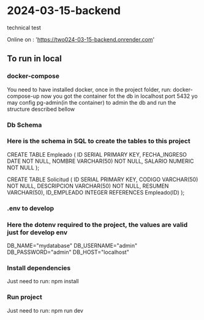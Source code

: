 # 2024-03-15-backend
technical test

Online on : 'https://two024-03-15-backend.onrender.com'

## To run in local
### docker-compose
You need to have installed docker, once in the project folder,
run:
    docker-compose-up
now you got the container fot the db in localhost port 5432
yo may config pg-admin(in the container) to admin the db and run the structure 
described bellow

### Db Schema 
### Here is the schema in SQL to create the tables to this project

CREATE TABLE Empleado (
    ID SERIAL PRIMARY KEY,
    FECHA_INGRESO DATE NOT NULL,
    NOMBRE VARCHAR(50) NOT NULL,
    SALARIO NUMERIC NOT NULL
);

CREATE TABLE Solicitud (
    ID SERIAL PRIMARY KEY,
    CODIGO VARCHAR(50) NOT NULL,
    DESCRIPCION VARCHAR(50) NOT NULL,
    RESUMEN VARCHAR(50),
    ID_EMPLEADO INTEGER REFERENCES Empleado(ID)
);

### .env to develop
### Here the dotenv required to the project, the values are valid just for develop env

DB_NAME="mydatabase"
DB_USERNAME="admin"
DB_PASSWORD="admin"
DB_HOST="localhost"

### Install dependencies

Just need to run:
    npm install

### Run project

Just need to run:
    npm run dev




